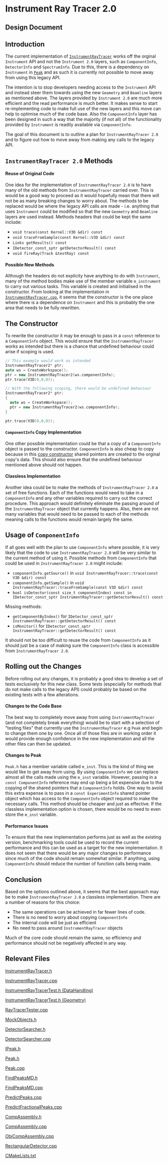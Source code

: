 # Instrument Ray Tracer 2.0
## Design Document

## Introduction
The current implementation of [`InstrumentRayTracer`](https://github.com/mantidproject/mantid/blob/master/Framework/Geometry/inc/MantidGeometry/Objects/InstrumentRayTracer.h#L56) works off the orginal `Instrument` API and not the `Instrument 2.0` layers, such as `ComponentInfo`, `DetectorInfo` and `SpectrumInfo`. Due to this, there is a dependency on `Instrument` in [`Peak`](https://github.com/mantidproject/mantid/blob/master/Framework/DataObjects/inc/MantidDataObjects/Peak.h#L182) and as such it is currently not possible to move away from using this legacy API. 

The intention is to stop developers needing access to the `Instrument` API and instead steer them towards using the new `Geometry` and `Beamline` layers as mentioned above. The layers provided by `Instrument 2.0` are much more efficient and the read performance is much better. It makes sense to start re-implementing code to make full use of the new layers and this move can help to optimise much of the code base. Also the `ComponentInfo` layer has been designed in such a way that the majority (if not all) of the functionality provided by `Instrument` is readily available via `ComponentInfo`.

The goal of this document is to outline a plan for `InstrumentRayTracer 2.0` and to figure out how to move away from making any calls to the legacy API.
 
## `InstrumentRayTracer 2.0` Methods

#### Reuse of Original Code
One idea for the implementation of `InstrumentRayTracer 2.0` is to have many of the old methods from `InstrumentRayTracer` carried over. This is would be a good way to proceed as it would hopefully mean that there will not be as many breaking changes to worry about. The methods to be replaced would be where the legacy API calls are made - i.e. anything that uses `Instrument` could be modified so that the new `Geometry` and `Beamline` layers are used instead. Methods headers that could be kept the same include:
 * `void trace(const Kernel::V3D &dir) const`
 * `void traceFromSample(const Kernel::V3D &dir) const`
 * `Links getResults() const`
 * `IDetector_const_sptr getDetectorResult() const`
 * `void fireRay(Track &testRay) const`

#### Possible New Methods
Although the headers do not explicity have anything to do with `Instrument`, many of the method bodies make use of the member variable `m_instrument` to carry out various tasks. This variable is created and initialised in the constructor. From looking at the implementation in [`InstrumentRayTracer.cpp`](https://github.com/BhuvanBezawada/mantid/blob/master/Framework/Geometry/src/Objects/InstrumentRayTracer.cpp), it seems that the constructor is the one place where there is a dependence on `Instrument` and this is probably the one area that needs to be fully rewritten. 

## The Constructor
To rewrite the constructor it may be enough to pass in a `const` reference to a `ComponentInfo` object. This would ensure that the `InstrumentRayTracer` works as intended but there is a chance that undefined behaviour could arise if scoping is used.


```c++
// This example would work as intended
InstrumentRayTracer2* ptr;
auto ws = CreateWorkspace();
ptr = new InstrumentRayTracer2(ws.componentInfo);
ptr.trace(V3D(0,0,0));

// With the following scoping, there would be undefined behaviour
InstrumentRayTracer2* ptr;
{
  auto ws = CreateWorkspace();
  ptr = new InstrumentRayTracer2(ws.componentInfo);
}

ptr.trace(V3D(0,0,0));

```
#### `ComponentInfo` Copy Implementation 
One other possible implementation could be that a copy of a `ComponentInfo` object is passed to the constructor. `ComponentInfo` is also cheap to copy because in this [copy constructor](https://github.com/mantidproject/mantid/blob/bc136744a7edd8306c86e5176e5625d337852994/Framework/Beamline/src/ComponentInfo.cpp#L28) shared pointers are created to the orginal copy's data. This should also ensure that the undefined behaviour mentioned above should not happen.

#### Classless Implementation
Another idea could be to make the methods of `InstrumentRayTracer 2.0` a set of free functions. Each of the functions would need to take in a `ComponentInfo` and any other variables required to carry out the correct procedure. This approach would definitely eliminate the passing around of the `InstrumentRayTracer` object that currently happens. Also, there are not many variables that would need to be passed to each of the methods meaning calls to the functions would remain largely the same.

## Usage of `ComponentInfo`
If all goes well with the plan to use `ComponentInfo` where possible, it is very likely that the code to use `InstrumentRayTracer 2.0` will be very similar to the current method of using it. Possible methods from `ComponentInfo` that could be used in `InstrumentRayTracer 2.0` might include:

  * `componentInfo.getSource()` in `void InstrumentRayTracer::trace(const V3D &dir) const`
 * `componentInfo.getSample()` in `void InstrumentRayTracer::traceFromSample(const V3D &dir) const`
 * `bool isDetector(const size_t componentIndex) const in IDetector_const_sptr InstrumentRayTracer::getDetectorResult() const`
 

Missing methods:
 * `getComponentByIndex()` for `IDetector_const_sptr InstrumentRayTracer::getDetectorResult() const`
 * `isMonitor()` for `IDetector_const_sptr InstrumentRayTracer::getDetectorResult() const`

It should not be too difficult to reuse the code from `ComponentInfo` as it should just be a case of making sure the `ComponentInfo` class is accessible from `InstrumentRayTracer 2.0`.

## Rolling out the Changes
Before rolling out any changes, it is probably a good idea to develop a set of tests exclusively for this new class. Some tests (especially for methods that do not make calls to the legacy API) could probably be based on the existing tests with a few alterations. 

#### Changes to the Code Base
The best way to completely move away from using `InstrumentRayTracer` (and not completely break everything) would be to start with a selection of "testing files" that currently use the `InstrumentRayTracer` e.g `Peak` and begin to change them one by one. Once all of those files are in working order it would provide enough confidence in the new implementation and all the other files can then be updated.

#### Changes to Peak
`Peak.h` has a member variable called `m_inst`. This is the kind of thing we would like to get away from using. By using `ComponentInfo` we can replace almost all the calls made using the `m_inst` variable. However, passing in a `const ComponentInfo` reference may end up being a bit expensive due to the copying of the shared pointers that a `ComponentInfo` holds. One way to avoid this extra expense is to pass in a `const ExperimentInfo` shared pointer object which has access to the `ComponentInfo` object required to make the necessary calls. This method should be cheaper and just as effective. If the classless implementation option is chosen, there would be no need to even store the `m_inst` variable.

#### Performance Issues
To ensure that the new implementation performs just as well as the existing version, benchmarking tools could be used to record the current performance and this can be used as a target for the new implementation. It does not seem that there would be any major changes to performance since much of the code should remain somewhat similar. If anything, using `ComponentInfo` should reduce the number of function calls being made. 

## Conclusion
Based on the options outlined above, it seems that the best approach may be to make `InstrumentRayTracer 2.0` a classless implementation. There are a number of reasons for this choice: 
 
 * The same operations can be achieved in far fewer lines of code.
 * There is no need to worry about copying `ComponentInfo`
 * The internal code will be just as efficient
 * No need to pass around `InstrumentRayTracer` objects
 
Much of the core code should remain the same, so efficiency and performance should not be negatively affected in any way.

## Relevant Files
[InstrumentRayTracer.h](https://github.com/mantidproject/mantid/blob/f60045bd5ed646dbb4f203d21f2cd17420e0d705/Framework/Geometry/inc/MantidGeometry/Objects/InstrumentRayTracer.h)

[InstrumentRayTracer.cpp](https://github.com/mantidproject/mantid/blob/98a6c146c2e58d943d48deb1c2b996a023808f49/Framework/Geometry/src/Objects/InstrumentRayTracer.cpp)

[InstrumentRayTracerTest.h (DataHandling)](https://github.com/mantidproject/mantid/blob/852c39f53dc5abc2c83e88618040b4118f13b8f1/Framework/DataHandling/test/InstrumentRayTracerTest.h)

[InstrumentRayTracerTest.h (Geometry)](https://github.com/mantidproject/mantid/blob/bf795302a51bdd24cd2d86b8fb02930e35dee9e8/Framework/Geometry/test/InstrumentRayTracerTest.h)

[RayTracerTester.cpp](https://github.com/mantidproject/mantid/blob/98a6c146c2e58d943d48deb1c2b996a023808f49/Framework/Algorithms/src/RayTracerTester.cpp)

[MockObjects.h](https://github.com/mantidproject/mantid/blob/ab3e090c829c8696810d2986699f30cf9c9a7fb1/Framework/Geometry/test/MockObjects.h)

[DetectorSearcher.h](https://github.com/mantidproject/mantid/blob/f60045bd5ed646dbb4f203d21f2cd17420e0d705/Framework/API/inc/MantidAPI/DetectorSearcher.h)

[DetectorSearcher.cpp](https://github.com/mantidproject/mantid/blob/11066e45b6734332e954d3c1c4e099b61c9b5d5f/Framework/API/src/DetectorSearcher.cpp)

[IPeak.h](https://github.com/mantidproject/mantid/blob/ab3e090c829c8696810d2986699f30cf9c9a7fb1/Framework/Geometry/inc/MantidGeometry/Crystal/IPeak.h)

[Peak.h](https://github.com/mantidproject/mantid/blob/ab3e090c829c8696810d2986699f30cf9c9a7fb1/Framework/DataObjects/inc/MantidDataObjects/Peak.h)

[Peak.cpp](https://github.com/mantidproject/mantid/blob/ab3e090c829c8696810d2986699f30cf9c9a7fb1/Framework/DataObjects/src/Peak.cpp)

[FindPeaksMD.h](https://github.com/mantidproject/mantid/blob/f55473e499f8c28ffd65bc66d6169e9540aeb16d/Framework/MDAlgorithms/inc/MantidMDAlgorithms/FindPeaksMD.h)

[FindPeaksMD.cpp](https://github.com/mantidproject/mantid/blob/9d79448d8e45fd9c3b60e71a75aa26d26a7c6939/Framework/MDAlgorithms/src/FindPeaksMD.cpp)

[PredictPeaks.cpp](https://github.com/mantidproject/mantid/blob/5d4192c739fe8bd5bcd92f984c7a983947fbd9ae/Framework/Crystal/src/PredictPeaks.cpp)

[PredictFractionalPeaks.cpp](https://github.com/mantidproject/mantid/blob/e4a20712985c48c2c42bd6b4ed6733491fddb1fa/Framework/Crystal/src/PredictFractionalPeaks.cpp)

[CompAssembly.h](https://github.com/mantidproject/mantid/blob/f60045bd5ed646dbb4f203d21f2cd17420e0d705/Framework/Geometry/inc/MantidGeometry/Instrument/CompAssembly.h)

[CompAssembly.cpp](https://github.com/mantidproject/mantid/blob/63d508e82d15ec501d4c3be092d5e958ae994e73/Framework/Geometry/src/Instrument/CompAssembly.cpp)

[ObjCompAssembly.cpp](https://github.com/mantidproject/mantid/blob/c05188d521e922360b39b46443812d5856283fed/Framework/Geometry/src/Instrument/ObjCompAssembly.cpp)

[RectangularDetector.cpp](https://github.com/mantidproject/mantid/blob/bc136744a7edd8306c86e5176e5625d337852994/Framework/Geometry/src/Instrument/RectangularDetector.cpp)

[CMakeLists.txt](https://github.com/mantidproject/mantid/blob/8a5ddb4937b7486ce01480149dbffe1c3925647f/Framework/Geometry/CMakeLists.txt)
